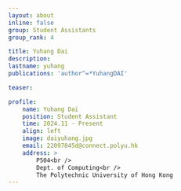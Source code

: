 ```yaml
---
layout: about
inline: false
group: Student Assistants
group_rank: 4

title: Yuhang Dai
description: 
lastname: yuhang
publications: 'author^=*YuhangDAI'

teaser: 

profile:
    name: Yuhang Dai
    position: Student Assistant
    time: 2024.11 - Present
    align: left
    image: daiyuhang.jpg
    email: 22097845d@connect.polyu.hk
    address: >
        P504<br />
        Dept. of Computing<br />
        The Polytechnic University of Hong Kong
---
```


<!-- # Student Assistants

**Wengyu ZHANG**

Student Assistant, Undergraduate Student, Department of Computing, The Hong Kong Polytechnic University

[Homepage](https://wengyuzhang.com)
[Google Scholar](https://scholar.google.com/citations?user=zgV2AIAAAAAJ)
[wengyu.zhang@connect.polyu.hk](mailto:wengyu.zhang@connect.polyu.hk) -->